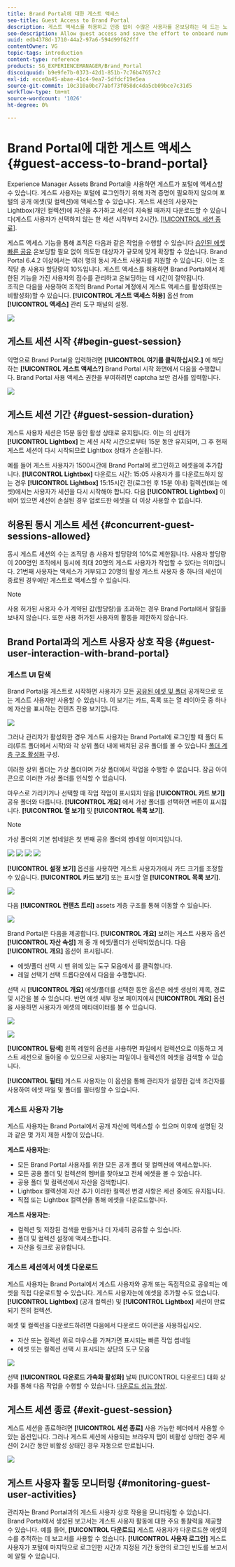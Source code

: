 ```yaml
---
title: Brand Portal에 대한 게스트 액세스
seo-title: Guest Access to Brand Portal
description: 게스트 액세스를 허용하고 인증 없이 수많은 사용자를 온보딩하는 데 드는 노력을 절약하십시오.
seo-description: Allow guest access and save the effort to onboard numerous users without authentication.
uuid: edb4378d-1710-44a2-97a6-594d99f62fff
contentOwner: VG
topic-tags: introduction
content-type: reference
products: SG_EXPERIENCEMANAGER/Brand_Portal
discoiquuid: b9e9fe7b-0373-42d1-851b-7c76b47657c2
exl-id: ecce0a45-abae-41c4-9ea7-5dfdcf19e5ea
source-git-commit: 10c310a0bc77abf73f058dc4da5cb09bce7c31d5
workflow-type: tm+mt
source-wordcount: '1026'
ht-degree: 0%

---
```


# Brand Portal에 대한 게스트 액세스 {#guest-access-to-brand-portal}

Experience Manager Assets Brand Portal을 사용하면 게스트가 포털에 액세스할 수 있습니다. 게스트 사용자는 포털에 로그인하기 위해 자격 증명이 필요하지 않으며 포털의 공개 에셋(및 컬렉션)에 액세스할 수 있습니다. 게스트 세션의 사용자는 Lightbox(개인 컬렉션)에 자산을 추가하고 세션이 지속될 때까지 다운로드할 수 있습니다(게스트 사용자가 선택하지 않는 한 세션 시작부터 2시간). [[!UICONTROL 세션 종료]](#exit-guest-session).

게스트 액세스 기능을 통해 조직은 다음과 같은 작업을 수행할 수 있습니다 [승인된 에셋 빠른 공유](../using/brand-portal-sharing-folders.md#how-to-share-folders) 온보딩할 필요 없이 의도한 대상자가 규모에 맞게 확장할 수 있습니다. Brand Portal 6.4.2 이상에서는 여러 명의 동시 게스트 사용자를 지원할 수 있습니다. 이는 조직당 총 사용자 할당량의 10%입니다. 게스트 액세스를 허용하면 Brand Portal에서 제한된 기능을 가진 사용자의 점수를 관리하고 온보딩하는 데 시간이 절약됩니다.\
조직은 다음을 사용하여 조직의 Brand Portal 계정에서 게스트 액세스를 활성화(또는 비활성화)할 수 있습니다. **[!UICONTROL 게스트 액세스 허용]** 옵션 from **[!UICONTROL 액세스]** 관리 도구 패널의 설정.

<!--
Comment Type: annotation
Last Modified By: mgulati
Last Modified Date: 2018-08-17T10:42:59.879-0400
Removed the first para: "AEM Assets Brand Portal allows public users to enter the portal anonymously and have restricted access to the allowed public resources as guests. Organization users with guest role need not seek access and authentication from administrators."
-->

![](assets/enable-guest-access.png)

## 게스트 세션 시작 {#begin-guest-session}

익명으로 Brand Portal을 입력하려면 **[!UICONTROL 여기를 클릭하십시오.]** 에 해당하는 **[!UICONTROL 게스트 액세스?]** Brand Portal 시작 화면에서 다음을 수행합니다. Brand Portal 사용 액세스 권한을 부여하려면 captcha 보안 검사를 입력합니다.

![](assets/bp-login-screen.png)

## 게스트 세션 기간 {#guest-session-duration}

게스트 사용자 세션은 15분 동안 활성 상태로 유지됩니다.
이는 의 상태가 **[!UICONTROL Lightbox]** 는 세션 시작 시간으로부터 15분 동안 유지되며, 그 후 현재 게스트 세션이 다시 시작되므로 Lightbox 상태가 손실됩니다.

예를 들어 게스트 사용자가 1500시간에 Brand Portal에 로그인하고 에셋을에 추가합니다. **[!UICONTROL Lightbox]** 다운로드 시간: 15:05 사용자가 를 다운로드하지 않는 경우 **[!UICONTROL Lightbox]** 15:15시간 전(로그인 후 15분 이내) 컬렉션(또는 에셋)에서는 사용자가 세션을 다시 시작해야 합니다. 다음 **[!UICONTROL Lightbox]** 이 비어 있으면 세션이 손실된 경우 업로드한 에셋을 더 이상 사용할 수 없습니다.

## 허용된 동시 게스트 세션 {#concurrent-guest-sessions-allowed}

동시 게스트 세션의 수는 조직당 총 사용자 할당량의 10%로 제한됩니다. 사용자 할당량이 200명인 조직에서 동시에 최대 20명의 게스트 사용자가 작업할 수 있다는 의미입니다. 21번째 사용자는 액세스가 거부되고 20명의 활성 게스트 사용자 중 하나의 세션이 종료된 경우에만 게스트로 액세스할 수 있습니다.

>[!NOTE]
>
>사용 허가된 사용자 수가 계약된 값(할당량)을 초과하는 경우 Brand Portal에서 알림을 보내지 않습니다. 또한 사용 허가된 사용자의 활동을 제한하지 않습니다.

## Brand Portal과의 게스트 사용자 상호 작용 {#guest-user-interaction-with-brand-portal}

### 게스트 UI 탐색

Brand Portal을 게스트로 시작하면 사용자가 모든 [공유된 에셋 및 폴더](../using/brand-portal-sharing-folders.md#sharefolders) 공개적으로 또는 게스트 사용자만 사용할 수 있습니다. 이 보기는 카드, 목록 또는 열 레이아웃 중 하나에 자산을 표시하는 컨텐츠 전용 보기입니다.

![](assets/disabled-folder-hierarchy1.png)

그러나 관리자가 활성화한 경우 게스트 사용자는 Brand Portal에 로그인할 때 폴더 트리(루트 폴더에서 시작)와 각 상위 폴더 내에 배치된 공유 폴더를 볼 수 있습니다 [폴더 계층 구조 활성화](../using/brand-portal-general-configuration.md#main-pars-header-1621071021) 구성.

이러한 상위 폴더는 가상 폴더이며 가상 폴더에서 작업을 수행할 수 없습니다. 잠금 아이콘으로 이러한 가상 폴더를 인식할 수 있습니다.

마우스로 가리키거나 선택할 때 작업 작업이 표시되지 않음 **[!UICONTROL 카드 보기]**&#x200B;공유 폴더와 다릅니다. **[!UICONTROL 개요]** 에서 가상 폴더를 선택하면 버튼이 표시됩니다. **[!UICONTROL 열 보기]** 및 **[!UICONTROL 목록 보기]**.

>[!NOTE]
>
>가상 폴더의 기본 썸네일은 첫 번째 공유 폴더의 썸네일 이미지입니다.

![](assets/enabled-hierarchy1.png) ![](assets/hierarchy1-nonadmin.png) ![](assets/hierarchy-nonadmin.png) ![](assets/hierarchy2-nonadmin.png)

**[!UICONTROL 설정 보기]** 옵션을 사용하면 게스트 사용자가에서 카드 크기를 조정할 수 있습니다. **[!UICONTROL 카드 보기]** 또는 표시할 열 **[!UICONTROL 목록 보기]**.

![](assets/nav-guest-user.png)

다음 **[!UICONTROL 컨텐츠 트리]** assets 계층 구조를 통해 이동할 수 있습니다.

![](assets/guest-login-ui.png)

Brand Portal은 다음을 제공합니다. **[!UICONTROL 개요]** 보려는 게스트 사용자 옵션 **[!UICONTROL 자산 속성]** 개 중 개 에셋/폴더가 선택되었습니다. 다음 **[!UICONTROL 개요]** 옵션이 표시됩니다.

* 에셋/폴더 선택 시 맨 위에 있는 도구 모음에서 를 클릭합니다.
* 레일 선택기 선택 드롭다운에서 다음을 수행합니다.

선택 시 **[!UICONTROL 개요]** 에셋/폴더를 선택한 동안 옵션은 에셋 생성의 제목, 경로 및 시간을 볼 수 있습니다. 반면 에셋 세부 정보 페이지에서 **[!UICONTROL 개요]** 옵션을 사용하면 사용자가 에셋의 메타데이터를 볼 수 있습니다.

![](assets/overview-option-1.png)

![](assets/overview-rail-selector-1.png)

**[!UICONTROL 탐색]** 왼쪽 레일의 옵션을 사용하면 파일에서 컬렉션으로 이동하고 게스트 세션으로 돌아올 수 있으므로 사용자는 파일이나 컬렉션의 에셋을 검색할 수 있습니다.

**[!UICONTROL 필터]** 게스트 사용자는 이 옵션을 통해 관리자가 설정한 검색 조건자를 사용하여 에셋 파일 및 폴더를 필터링할 수 있습니다.

### 게스트 사용자 기능

게스트 사용자는 Brand Portal에서 공개 자산에 액세스할 수 있으며 이후에 설명된 것과 같은 몇 가지 제한 사항이 있습니다.

**게스트 사용자는**:

* 모든 Brand Portal 사용자를 위한 모든 공개 폴더 및 컬렉션에 액세스합니다.
* 모든 공용 폴더 및 컬렉션의 멤버를 찾아보고 전체 에셋을 볼 수 있습니다.
* 공용 폴더 및 컬렉션에서 자산을 검색합니다.
* Lightbox 컬렉션에 자산 추가 이러한 컬렉션 변경 사항은 세션 중에도 유지됩니다.
* 직접 또는 Lightbox 컬렉션을 통해 에셋을 다운로드합니다.

**게스트 사용자는**:

* 컬렉션 및 저장된 검색을 만들거나 더 자세히 공유할 수 있습니다.
* 폴더 및 컬렉션 설정에 액세스합니다.
* 자산을 링크로 공유합니다.

### 게스트 세션에서 에셋 다운로드

게스트 사용자는 Brand Portal에서 게스트 사용자와 공개 또는 독점적으로 공유되는 에셋을 직접 다운로드할 수 있습니다. 게스트 사용자는에 에셋을 추가할 수도 있습니다. **[!UICONTROL Lightbox]** (공개 컬렉션) 및 **[!UICONTROL Lightbox]** 세션이 만료되기 전의 컬렉션.

에셋 및 컬렉션을 다운로드하려면 다음에서 다운로드 아이콘을 사용하십시오.

* 자산 또는 컬렉션 위로 마우스를 가져가면 표시되는 빠른 작업 썸네일
* 에셋 또는 컬렉션 선택 시 표시되는 상단의 도구 모음

![](assets/download-on-guest.png)

선택 **[!UICONTROL 다운로드 가속화 활성화]** 날짜 [!UICONTROL 다운로드] 대화 상자를 통해 다음 작업을 수행할 수 있습니다. [다운로드 성능 향상](../using/accelerated-download.md).

## 게스트 세션 종료 {#exit-guest-session}

게스트 세션을 종료하려면 **[!UICONTROL 세션 종료]** 사용 가능한 헤더에서 사용할 수 있는 옵션입니다. 그러나 게스트 세션에 사용되는 브라우저 탭이 비활성 상태인 경우 세션이 2시간 동안 비활성 상태인 경우 자동으로 만료됩니다.

![](assets/end-guest-session.png)

## 게스트 사용자 활동 모니터링 {#monitoring-guest-user-activities}

관리자는 Brand Portal과의 게스트 사용자 상호 작용을 모니터링할 수 있습니다. Brand Portal에서 생성된 보고서는 게스트 사용자 활동에 대한 주요 통찰력을 제공할 수 있습니다. 예를 들어, **[!UICONTROL 다운로드]** 게스트 사용자가 다운로드한 에셋의 수를 추적하는 데 보고서를 사용할 수 있습니다. **[!UICONTROL 사용자 로그인]** 게스트 사용자가 포털에 마지막으로 로그인한 시간과 지정된 기간 동안의 로그인 빈도를 보고서에 알릴 수 있습니다.
